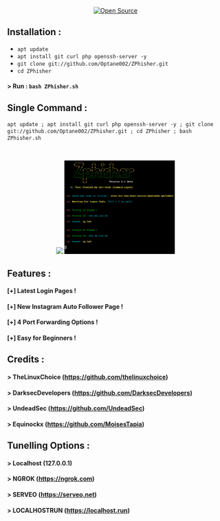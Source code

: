 <p align="left">
</p>
<p align="center">
</p>
<p align="center">
<a href="#"><img title="Open Source" src="https://img.shields.io/badge/Open%20Source-%E2%9D%A4-green?style=for-the-badge"></a>
</p>
<p align="center">
</p>

## Installation :

* `apt update`
* `apt install git curl php openssh-server -y`
* `git clone git://github.com/Optane002/ZPhisher.git`
* `cd ZPhisher`
#### > Run : `bash ZPhisher.sh`

## Single Command :
```
apt update ; apt install git curl php openssh-server -y ; git clone git://github.com/Optane002/ZPhisher.git ; cd ZPhisher ; bash ZPhisher.sh
```
<br>
<p align="center">
<img width="49%" src="https://github.com/Optane002/ZPhisher/blob/docker-legacy/Kali%20Linux%2023_10_2020%2001_03_00.png"/>
<img width="51%" src="https://raw.githubusercontent.com/htr-tech/release-download/master/images/zphisher2.png"/>
</p>

## Features :
#### [+] Latest Login Pages !
#### [+] New Instagram Auto Follower Page !
#### [+] 4 Port Forwarding Options !
#### [+] Easy for Beginners !

## Credits :
#### > TheLinuxChoice (https://github.com/thelinuxchoice)
#### > DarksecDevelopers (https://github.com/DarksecDevelopers)
#### > UndeadSec (https://github.com/UndeadSec)
#### > Equinockx (https://github.com/MoisesTapia)

## Tunelling Options :
#### > Localhost (127.0.0.1)
#### > NGROK (https://ngrok.com)
#### > SERVEO (https://serveo.net)
#### > LOCALHOSTRUN (https://localhost.run)


